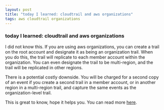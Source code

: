 ```yaml
---
layout: post
title: "today I learned: cloudtrail and aws organizations"
tags: aws cloudtrail organizations
---
```

### today I learned: cloudtrail and aws organizations
I did not know this. If you are using aws organizations, you can create a trail on the root account and designate it as being an organization trail.
When you do this, the trail will replicate to each member account within the organization.
You can even designate the trail to be multi-region, and the trail will be replicated in other regions.

There is a potential costly downside.
You will be charged for a second copy of an event if you create a second trail in a member account, or in another region in a multi-region trail, and capture the same events as the organization-level trail.

This is great to know, hope it helps you. You can read more [here](https://docs.aws.amazon.com/awscloudtrail/latest/userguide/cloudtrail-trail-manage-costs.html).
